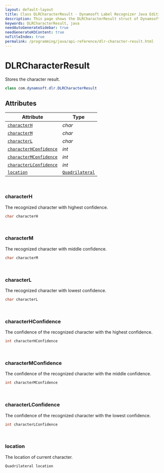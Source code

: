 ```yaml
---
layout: default-layout
title: Class DLRCharacterResult - Dynamsoft Label Recognizer Java Edition
description: This page shows the DLRCharacterResult struct of Dynamsoft Label Recognizer for Java Language.
keywords: DLRCharacterResult, java
needAutoGenerateSidebar: true
needGenerateH3Content: true
noTitleIndex: true
permalink: /programming/java/api-reference/dlr-character-result.html
---
```



# DLRCharacterResult
Stores the character result.
  
```java
class com.dynamsoft.dlr.DLRCharacterResult
```

## Attributes
  
| Attribute | Type |
|---------- | ---- |
| [`characterH`](#characterh) | *char* |
| [`characterM`](#characterm) | *char* |
| [`characterL`](#characterl) | *char* |
| [`characterHConfidence`](#characterhconfidence) | *int* |
| [`characterMConfidence`](#charactermconfidence) | *int* |
| [`characterLConfidence`](#characterlconfidence) | *int* |
| [`location`](#location) | [`Quadrilateral`](quadrilateral.html) |


&nbsp;

### characterH
The recognized character with highest confidence.

```java
char characterH
```

&nbsp;

### characterM
The recognized character with middle confidence.

```java
char characterM
```

&nbsp;

### characterL
The recognized character with lowest confidence.

```java
char characterL
```

&nbsp;

### characterHConfidence
The confidence of the recognized character with the highest confidence.

```java
int characterHConfidence
```

&nbsp;

### characterMConfidence
The confidence of the recognized character with the middle confidence.

```java
int characterMConfidence
```

&nbsp;

### characterLConfidence
The confidence of the recognized character with the lowest confidence.

```java
int characterLConfidence
```

&nbsp;

### location
The location of current character.

```java
Quadrilateral location
```
